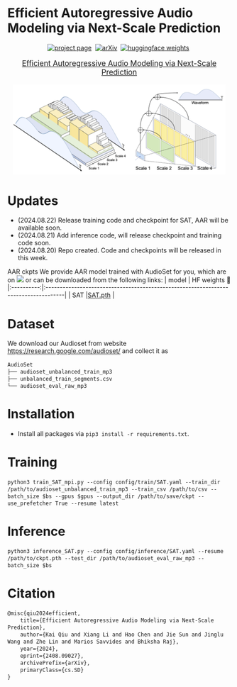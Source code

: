 # Efficient Autoregressive Audio Modeling via Next-Scale Prediction


<div align="center">

[![project page](https://img.shields.io/badge/AAR%20project%20page-lightblue)]()&nbsp;
[![arXiv](https://img.shields.io/badge/arXiv%20paper-2404.02905-b31b1b.svg)](https://arxiv.org/pdf/2408.09027)&nbsp;
[![huggingface weights](https://img.shields.io/badge/%F0%9F%A4%97%20Weights-yellow)](https://huggingface.co/qiuk6/AAR)&nbsp;

</div>
<p align="center" style="font-size: larger;">
  <a href="https://arxiv.org/pdf/2408.09027">Efficient Autoregressive Audio Modeling via Next-Scale Prediction</a>
</p>

<p align="center">
<img src="assets/pipeline.png" width=95%>
<p>

<be>
  
# Updates 
- (2024.08.22) Release training code and checkpoint for SAT, AAR will be available soon.
- (2024.08.21) Add inference code, will release checkpoint and training code soon.
- (2024.08.20) Repo created. Code and checkpoints will be released in this week.


AAR ckpts
We provide AAR model trained with AudioSet for you, which are on  <a href='https://huggingface.co/qiuk6/AAR'><img src='https://img.shields.io/badge/%F0%9F%A4%97%20Huggingface-AAR-yellow'></a> or can be downloaded from the following links:
|   model    | HF weights 🤗  
|:----------:|:------------------------------------------------------------------------------------|
|    SAT     |[SAT.pth](https://huggingface.co/qiuk6/AAR/resolve/main/SAT_bs_1536_d1024_lat64.pth) |


# Dataset

We download our Audioset from website https://research.google.com/audioset/ and collect it as 

```
AudioSet
├── audioset_unbalanced_train_mp3
├── unbalanced_train_segments.csv
└── audioset_eval_raw_mp3
```

# Installation

- Install all packages via ```pip3 install -r requirements.txt```.


# Training

```
python3 train_SAT_mpi.py --config config/train/SAT.yaml --train_dir /path/to/audioset_unbalanced_train_mp3 --train_csv /path/to/csv --batch_size $bs --gpus $gpus --output_dir /path/to/save/ckpt --use_prefetcher True --resume latest
```

# Inference

```
python3 inference_SAT.py --config config/inference/SAT.yaml --resume /path/to/ckpt.pth --test_dir /path/to/audioset_eval_raw_mp3 --batch_size $bs
```


# Citation
```
@misc{qiu2024efficient,
    title={Efficient Autoregressive Audio Modeling via Next-Scale Prediction},
    author={Kai Qiu and Xiang Li and Hao Chen and Jie Sun and Jinglu Wang and Zhe Lin and Marios Savvides and Bhiksha Raj},
    year={2024},
    eprint={2408.09027},
    archivePrefix={arXiv},
    primaryClass={cs.SD}
}
```
